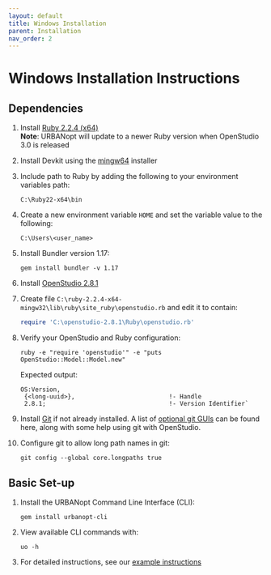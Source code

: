 ```yaml
---
layout: default
title: Windows Installation
parent: Installation
nav_order: 2
---
```


# Windows Installation Instructions

## Dependencies

1. Install [Ruby 2.2.4 (x64)](https://dl.bintray.com/oneclick/rubyinstaller/rubyinstaller-2.2.4-x64.exe)  
**Note**: URBANopt will update to a newer Ruby version when OpenStudio 3.0 is released

1. Install Devkit using the [mingw64](https://dl.bintray.com/oneclick/rubyinstaller/DevKit-mingw64-64-4.7.2-20130224-1432-sfx.exe) installer  
1. Include path to Ruby by adding the following to your environment variables path: 

	`C:\Ruby22-x64\bin`
1. Create a new environment variable `HOME` and set the variable value to the following: 

	`C:\Users\<user_name>`
1. Install Bundler version 1.17:

	```terminal
	gem install bundler -v 1.17
	```

1. Install [OpenStudio 2.8.1](https://github.com/NREL/OpenStudio/releases/tag/v2.8.1)  
1. Create file `C:\ruby-2.2.4-x64-mingw32\lib\ruby\site_ruby\openstudio.rb` and edit it to contain:

	```ruby
	require 'C:\openstudio-2.8.1\Ruby\openstudio.rb'
	```

1. Verify your OpenStudio and Ruby configuration:

	```terminal
	ruby -e "require 'openstudio'" -e "puts OpenStudio::Model::Model.new"
	```

	Expected output:

	```terminal
	OS:Version,
	 {<long-uuid>},                          !- Handle
	 2.8.1;                                  !- Version Identifier`
	 ```

1. Install [Git](https://git-scm.com/) if not already installed. A list of [optional git
   GUIs](https://github.com/NREL/OpenStudio/wiki/Using-OpenStudio-with-Git-and-GitHcub) can
  be found here,
   along with some help using git with OpenStudio. 

1. Configure git to allow long path names in git:

	```terminal
	git config --global core.longpaths true
	```

## Basic Set-up

1. Install the URBANopt Command Line Interface (CLI):

    ```terminal
    gem install urbanopt-cli
    ```

1. View available CLI commands with:

    ```terminal
    uo -h
    ```

1. For detailed instructions, see our [example instructions](../usage/run_project.md)
